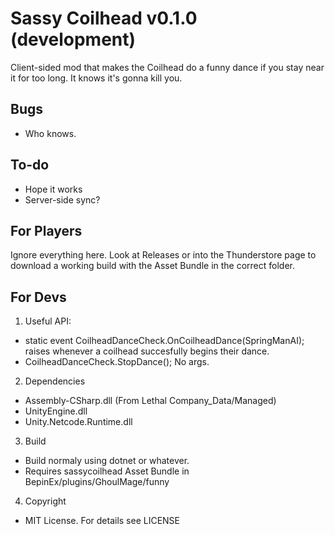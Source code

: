 Sassy Coilhead v0.1.0 (development)
==============

Client-sided mod that makes the Coilhead do a funny dance if you stay near it for too long.
It knows it's gonna kill you.

Bugs
----
* Who knows.

To-do
-----
* Hope it works
* Server-side sync?

For Players
-----------
Ignore everything here. Look at Releases or into the Thunderstore page to download a working build with the Asset Bundle in the correct folder.

For Devs
--------
1. Useful API:
* static event CoilheadDanceCheck.OnCoilheadDance(SpringManAI); raises whenever a coilhead succesfully begins their dance.
* CoilheadDanceCheck.StopDance(); No args.

2. Dependencies
* Assembly-CSharp.dll (From Lethal Company_Data/Managed)
* UnityEngine.dll
* Unity.Netcode.Runtime.dll

3. Build
* Build normaly using dotnet or whatever.
* Requires sassycoilhead Asset Bundle in BepinEx/plugins/GhoulMage/funny

4. Copyright
* MIT License. For details see LICENSE